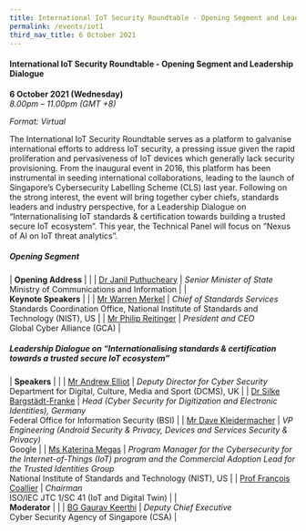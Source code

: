 ```yaml
---
title: International IoT Security Roundtable - Opening Segment and Leadership Dialogue
permalink: /events/iot1
third_nav_title: 6 October 2021
---
```

#### **International IoT Security Roundtable - Opening Segment and Leadership Dialogue**

**6 October 2021 (Wednesday)**  
*8.00pm – 11.00pm (GMT +8)*

*Format: Virtual*

The International IoT Security Roundtable serves as a platform to galvanise international efforts to address IoT security, a pressing issue given the rapid proliferation and pervasiveness of IoT devices which generally lack security provisioning. From the inaugural event in 2016, this platform has been instrumental in seeding international collaborations, leading to the launch of Singapore’s Cybersecurity Labelling Scheme (CLS) last year. Following on the strong interest, the event will bring together cyber chiefs, standards leaders and industry perspective, for a Leadership Dialogue on “Internationalising IoT standards & certification towards building a trusted secure IoT ecosystem”. This year, the Technical Panel will focus on “Nexus of AI on IoT threat analytics”.

##### **Opening Segment**

| **Opening Address**      |                               |
| [Dr Janil Puthucheary](https://csa-sicw1-staging.netlify.app/janil-puthucheary) | *Senior Minister of State*<br>Ministry of Communications and Information    |
| <br> **Keynote Speakers**     |                               |
| [Mr Warren Merkel](https://csa-sicw1-staging.netlify.app/speaker-warren-merkel)     | *Chief of Standards Services*<br>Standards Coordination Office, National Institute of Standards and Technology (NIST), US |
| [Mr Philip Reitinger](https://csa-sicw1-staging.netlify.app/speaker-philip-reitinger)  | *President and CEO*<br>Global Cyber Alliance (GCA)           |

##### **Leadership Dialogue on “Internationalising standards & certification towards a trusted secure IoT ecosystem”**

| **Speakers**                  |                                                                                                                                                      |
| [Mr Andrew Elliot](/speaker-andrew-elliot)          | *Deputy Director for Cyber Security*<br>Department for Digital, Culture, Media and Sport (DCMS), UK                                                                                                                 |
| [Dr Silke Bargstädt-Franke](/speaker-silke-b-f) | *Head (Cyber Security for Digitization and Electronic Identities), Germany*<br> Federal Office for Information Security (BSI)                                                                                   |
| [Mr Dave Kleidermacher](/speaker-d-kleidermacher)     | *VP Engineering (Android Security & Privacy, Devices and Services Security & Privacy)*<br>Google                                                            |
| [Ms Katerina Megas](/speaker-kat-megas)         | *Program Manager for the Cybersecurity for the Internet-of-Things (IoT) program and the Commercial Adoption Lead for the Trusted Identities Group*<br>National Institute of Standards and Technology (NIST), US |
| [Prof François Coallier](/speaker-f-coallier)    | *Chairman*<br>ISO/IEC JTC 1/SC 41 (IoT and Digital Twin)                                                                                                                                             |
| <br> **Moderator**                 |                                                                                                                                                      |
| [BG Gaurav Keerthi](/speaker-gaurav-k)         | *Deputy Chief Executive*<br>Cyber Security Agency of Singapore (CSA)                                                                                                                 |